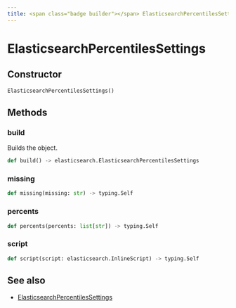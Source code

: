 ```yaml
---
title: <span class="badge builder"></span> ElasticsearchPercentilesSettings
---
```

# <span class="badge builder"></span> ElasticsearchPercentilesSettings

## Constructor

```python
ElasticsearchPercentilesSettings()
```
## Methods

### <span class="badge object-method"></span> build

Builds the object.

```python
def build() -> elasticsearch.ElasticsearchPercentilesSettings
```

### <span class="badge object-method"></span> missing

```python
def missing(missing: str) -> typing.Self
```

### <span class="badge object-method"></span> percents

```python
def percents(percents: list[str]) -> typing.Self
```

### <span class="badge object-method"></span> script

```python
def script(script: elasticsearch.InlineScript) -> typing.Self
```

## See also

 * <span class="badge object-type-class"></span> [ElasticsearchPercentilesSettings](./object-ElasticsearchPercentilesSettings.md)
